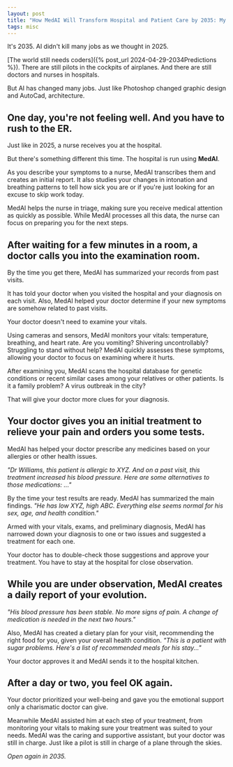 ```yaml
---
layout: post
title: "How MedAI Will Transform Hospital and Patient Care by 2035: My Predictions"
tags: misc
---
```


It's 2035. AI didn't kill many jobs as we thought in 2025.

[The world still needs coders]({% post_url 2024-04-29-2034Predictions %}). There are still pilots in the cockpits of airplanes. And there are still doctors and nurses in hospitals.

But AI has changed many jobs. Just like Photoshop changed graphic design and AutoCad, architecture.

## One day, you're not feeling well. And you have to rush to the ER.

Just like in 2025, a nurse receives you at the hospital.

But there's something different this time. The hospital is run using **MedAI**.

As you describe your symptoms to a nurse, MedAI transcribes them and creates an initial report. It also studies your changes in intonation and breathing patterns to tell how sick you are or if you're just looking for an excuse to skip work today.

MedAI helps the nurse in triage, making sure you receive medical attention as quickly as possible. While MedAI processes all this data, the nurse can focus on preparing you for the next steps.

## After waiting for a few minutes in a room, a doctor calls you into the examination room.

By the time you get there, MedAI has summarized your records from past visits.

It has told your doctor when you visited the hospital and your diagnosis on each visit. Also, MedAI helped your doctor determine if your new symptoms are somehow related to past visits.

Your doctor doesn't need to examine your vitals.

Using cameras and sensors, MedAI monitors your vitals: temperature, breathing, and heart rate. Are you vomiting? Shivering uncontrollably? Struggling to stand without help? MedAI quickly assesses these symptoms, allowing your doctor to focus on examining where it hurts.

After examining you, MedAI scans the hospital database for genetic conditions or recent similar cases among your relatives or other patients. Is it a family problem? A virus outbreak in the city?

That will give your doctor more clues for your diagnosis.

## Your doctor gives you an initial treatment to relieve your pain and orders you some tests.

MedAI has helped your doctor prescribe any medicines based on your allergies or other health issues.

_"Dr Williams, this patient is allergic to XYZ. And on a past visit, this treatment increased his blood pressure. Here are some alternatives to those medications: ..."_

By the time your test results are ready. MedAI has summarized the main findings. _"He has low XYZ, high ABC. Everything else seems normal for his sex, age, and health condition."_

Armed with your vitals, exams, and preliminary diagnosis, MedAI has narrowed down your diagnosis to one or two issues and suggested a treatment for each one.

Your doctor has to double-check those suggestions and approve your treatment. You have to stay at the hospital for close observation.

## While you are under observation, MedAI creates a daily report of your evolution.

_"His blood pressure has been stable. No more signs of pain. A change of medication is needed in the next two hours."_

Also, MedAI has created a dietary plan for your visit, recommending the right food for you, given your overall health condition. _"This is a patient with sugar problems. Here's a list of recommended meals for his stay..."_

Your doctor approves it and MedAI sends it to the hospital kitchen.

## After a day or two, you feel OK again.

Your doctor prioritized your well-being and gave you the emotional support only a charismatic doctor can give.

Meanwhile MedAI assisted him at each step of your treatment, from monitoring your vitals to making sure your treatment was suited to your needs. MedAI was the caring and supportive assistant, but your doctor was still in charge. Just like a pilot is still in charge of a plane through the skies.

_Open again in 2035._
